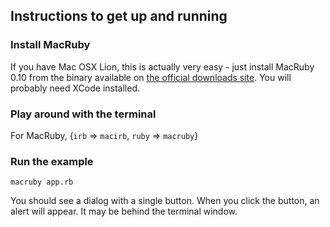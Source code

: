 Instructions to get up and running
----------------------------------

### Install MacRuby

If you have Mac OSX Lion, this is actually very easy - just install MacRuby 0.10 from the binary available on [the official downloads site](http://www.macruby.org/downloads.html). You will probably need XCode installed.

### Play around with the terminal

For MacRuby, {`irb` => `macirb`, `ruby` => `macruby`}

### Run the example

`macruby app.rb`

You should see a dialog with a single button. When you click the button,
an alert will appear. It may be behind the terminal window.
